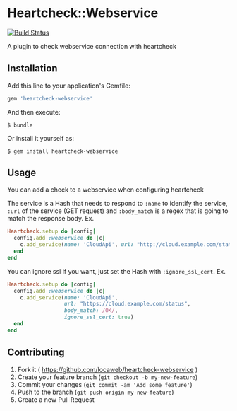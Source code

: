 # Heartcheck::Webservice

[![Build Status](https://travis-ci.org/locaweb/heartcheck-webservice.svg)](https://travis-ci.org/locaweb/heartcheck-webservice)

A plugin to check webservice connection with heartcheck

## Installation

Add this line to your application's Gemfile:

```ruby
gem 'heartcheck-webservice'
```

And then execute:

    $ bundle

Or install it yourself as:

    $ gem install heartcheck-webservice

## Usage

You can add a check to a webservice when configuring heartcheck

The service is a Hash that needs to respond to `:name` to identify the service, `:url` of the service (GET request) and `:body_match` is a regex that is going to match the response body.
Ex.

```ruby
Heartcheck.setup do |config|
  config.add :webservice do |c|
    c.add_service(name: 'CloudApi', url: "http://cloud.example.com/status", body_match: /OK/)
  end
end
```

You can ignore ssl if you want, just set the Hash with `:ignore_ssl_cert`. Ex.

```ruby
Heartcheck.setup do |config|
  config.add :webservice do |c|
    c.add_service(name: 'CloudApi',
                  url: "https://cloud.example.com/status",
                  body_match: /OK/,
                  ignore_ssl_cert: true)
  end
end
```

## Contributing

1. Fork it ( https://github.com/locaweb/heartcheck-webservice )
2. Create your feature branch (`git checkout -b my-new-feature`)
3. Commit your changes (`git commit -am 'Add some feature'`)
4. Push to the branch (`git push origin my-new-feature`)
5. Create a new Pull Request
